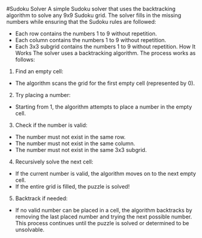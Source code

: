 #Sudoku Solver
A simple Sudoku solver that uses the backtracking algorithm to solve any 9x9 Sudoku grid. The solver fills in the missing numbers while ensuring that the Sudoku rules are followed:

- Each row contains the numbers 1 to 9 without repetition.
- Each column contains the numbers 1 to 9 without repetition.
- Each 3x3 subgrid contains the numbers 1 to 9 without repetition.
How It Works
The solver uses a backtracking algorithm. The process works as follows:

1. Find an empty cell:

- The algorithm scans the grid for the first empty cell (represented by 0).
2. Try placing a number:

- Starting from 1, the algorithm attempts to place a number in the empty cell.
3. Check if the number is valid:

- The number must not exist in the same row.
- The number must not exist in the same column.
- The number must not exist in the same 3x3 subgrid.
4. Recursively solve the next cell:

- If the current number is valid, the algorithm moves on to the next empty cell.
- If the entire grid is filled, the puzzle is solved!
5. Backtrack if needed:

- If no valid number can be placed in a cell, the algorithm backtracks by removing the last placed number and trying the next possible number.
This process continues until the puzzle is solved or determined to be unsolvable. 
